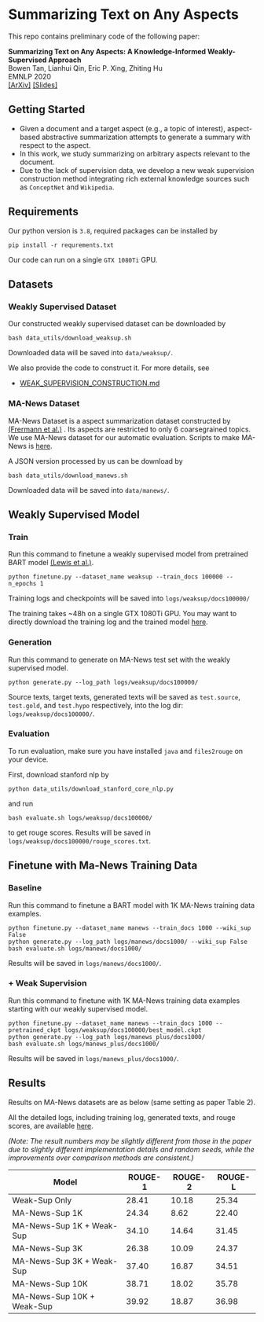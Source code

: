 # Summarizing Text on Any Aspects

This repo contains preliminary code of the following paper:

**Summarizing Text on Any Aspects: A Knowledge-Informed Weakly-Supervised Approach**\
Bowen Tan, Lianhui Qin, Eric P. Xing, Zhiting Hu \
EMNLP 2020 \
[[ArXiv]](https://arxiv.org/abs/2010.06792)
[[Slides]](https://drive.google.com/file/d/1i7HJOX16f54rYPgAtpkQ3FCXkVkmC0Cg/view?usp=sharing)


## Getting Started
* Given a document and a target aspect (e.g., a topic of interest), aspect-based abstractive summarization attempts to generate a summary with respect to the aspect.
* In this work, we study summarizing on arbitrary aspects relevant to the document.
* Due to the lack of supervision data, we develop a new weak supervision construction method integrating rich external knowledge sources such as ```ConceptNet``` and ```Wikipedia```.

## Requirements
Our python version is ```3.8```, required packages can be installed by
```shell
pip install -r requrements.txt
```
Our code can run on a single ```GTX 1080Ti``` GPU.

## Datasets
### Weakly Supervised Dataset
Our constructed weakly supervised dataset can be downloaded by 
```shell
bash data_utils/download_weaksup.sh
```
Downloaded data will be saved into ```data/weaksup/```.

We also provide the code to construct it. For more details, see
* [WEAK_SUPERVISION_CONSTRUCTION.md](WEAK_SUPERVISION_CONSTRUCTION.md)

### MA-News Dataset
MA-News Dataset is a aspect summarization dataset constructed by [(Frermann et al.)](https://www.aclweb.org/anthology/P19-1630/) . 
Its aspects are restricted to only 6 coarsegrained topics. We use MA-News dataset for our automatic evaluation. Scripts to make MA-News is [here](https://github.com/ColiLea/aspect_based_summarization).

A JSON version processed by us can be download by 
```shell
bash data_utils/download_manews.sh
```
Downloaded data will be saved into ```data/manews/```.


## Weakly Supervised Model
### Train
Run this command to finetune a weakly supervised model from pretrained BART model [(Lewis et al.)](https://arxiv.org/abs/1910.13461).
```shell
python finetune.py --dataset_name weaksup --train_docs 100000 --n_epochs 1
```
Training logs and checkpoints will be saved into ```logs/weaksup/docs100000/``` 

The training takes ~48h on a single GTX 1080Ti GPU. You may want to directly download the training log and the trained model [here](https://drive.google.com/file/d/1WziaFFQzTzsKtWj7tPQf67p_J53uiFkV/view?usp=sharing). 

### Generation
Run this command to generate on MA-News test set with the weakly supervised model.
```shell
python generate.py --log_path logs/weaksup/docs100000/
```
Source texts, target texts, generated texts will be saved as ```test.source```, ```test.gold```, and ```test.hypo``` respectively, into the log dir: ```logs/weaksup/docs100000/```.

### Evaluation
To run evaluation, make sure you have installed ```java``` and ```files2rouge``` on your device.

First, download stanford nlp by
```shell
python data_utils/download_stanford_core_nlp.py
```
and run 
```shell
bash evaluate.sh logs/weaksup/docs100000/
```
to get rouge scores. Results will be saved in ```logs/weaksup/docs100000/rouge_scores.txt```.

## Finetune with Ma-News Training Data
### Baseline
Run this command to finetune a BART model with 1K MA-News training data examples.
```shell
python finetune.py --dataset_name manews --train_docs 1000 --wiki_sup False
python generate.py --log_path logs/manews/docs1000/ --wiki_sup False
bash evaluate.sh logs/manews/docs1000/
```
Results will be saved in ```logs/manews/docs1000/```.

### + Weak Supervision 
Run this command to finetune with 1K MA-News training data examples starting with our weakly supervised model.
```shell
python finetune.py --dataset_name manews --train_docs 1000 --pretrained_ckpt logs/weaksup/docs100000/best_model.ckpt
python generate.py --log_path logs/manews_plus/docs1000/
bash evaluate.sh logs/manews_plus/docs1000/
```
Results will be saved in ```logs/manews_plus/docs1000/```.


## Results

Results on MA-News datasets are as below (same setting as paper Table 2). 

All the detailed logs, including training log, generated texts, and rouge scores, are available [here](https://drive.google.com/file/d/1TuFhwR16GBWvw7yR33wLSY42AbNQ_tWI/view?usp=sharing).

*(Note: The result numbers may be slightly different from those in the paper due to slightly different implementation details and random seeds, while the improvements over comparison methods are consistent.)*


| Model                       | ROUGE-1 | ROUGE-2 | ROUGE-L |
|-----------------------------|---------|---------|---------|
| Weak-Sup Only               | 28.41   | 10.18   | 25.34   |
| MA-News-Sup 1K              | 24.34   | 8.62    | 22.40   |
| MA-News-Sup 1K + Weak-Sup   | 34.10   | 14.64   | 31.45   |
| MA-News-Sup 3K              | 26.38   | 10.09   | 24.37   |
| MA-News-Sup 3K + Weak-Sup   | 37.40   | 16.87   | 34.51   |
| MA-News-Sup 10K             | 38.71   | 18.02   | 35.78   |
| MA-News-Sup 10K  + Weak-Sup | 39.92   | 18.87   | 36.98   |
